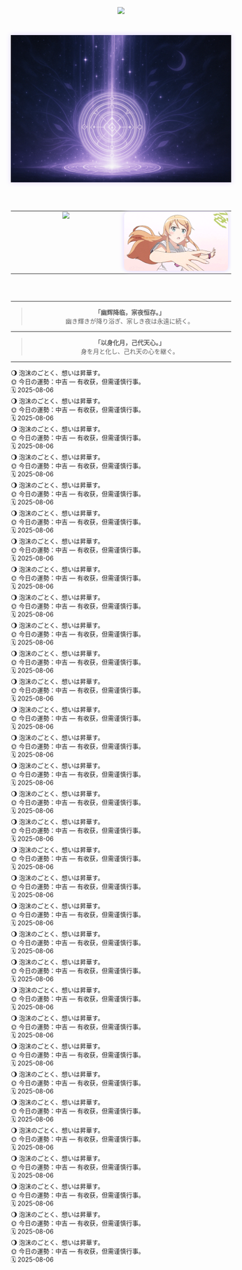 <!-- 🌑 打字机欢迎语 · 中日双行打字顺序呈现 -->
<p align="center">
  <img src="https://readme-typing-svg.demolab.com?font=Noto+Serif+JP&size=22&pause=1500&color=BFA8F3&center=true&width=600&lines=%E4%B8%8D%E7%9F%A5%E6%98%AF%E6%A2%A6%E7%9A%84%E7%BC%98%E6%95%85%EF%BC%8C%E6%B5%81%E7%A6%BB%E4%B9%8B%E4%BA%BA%E8%BF%BD%E9%80%90%E5%B9%BB%E5%BD%B1%E3%80%82;%E5%A4%A2%E3%81%AE%E3%81%9B%E3%81%84%E3%81%8B%E3%80%81%E5%BD%B7%E5%BE%A8%E3%81%86%E8%80%85%E3%81%AF%E5%B9%BB%E3%82%92%E8%BF%BD%E3%81%86%E3%80%82" />
</p>

<br>

<!-- 🌕 月辉结界分割线 -->
<p align="center">
  <img src="https://raw.githubusercontent.com/Qimin-Shen/Qimin-Shen/main/assets/moon-divider.png" width="1000" style="filter: drop-shadow(0 0 6px #e0d3ff);"/>
</p>

<br><br>

<!-- 🌌 技术图 + 动图 并排展示 -->
<table align="center">
  <tr>
    <!-- 左图：语言图 -->
    <td align="center" valign="top" width="50%">
      <img src="https://github-readme-stats.vercel.app/api/top-langs/?username=Qimin-Shen&layout=compact&theme=radical&bg_color=00000000&hide_border=true&title_color=BFA8F3&text_color=CCCCFF" width="400"/>
    </td>
    <!-- 右图：Kirino 动图 -->
    <td align="center" valign="top" width="50%">
      <img src="./assets/kirino.gif" width="400" style="filter: drop-shadow(0 0 6px #e0d3ff); border-radius: 10px;"/>
    </td>
  </tr>
</table>

<br><br>

---

<!-- 📖 心象 · 展示语录 -->
<blockquote align="center">
  <strong>「幽辉降临，宲夜恒存。」</strong><br>
  幽き輝きが降り浴ぎ、宲しき夜は永遠に続く。<br>
</blockquote>

---

<!-- 🌙 结语 -->
<blockquote align="center">
  <strong>「以身化月，己代天心。」</strong><br>
  身を月と化し、己れ天の心を継ぐ。<br>
</blockquote>

---

<!-- daily-fortune-start -->
 <!-- daily-fortune-start -->
 <div id="daily-fortune">
   🌖 泡沫のごとく、想いは昇華す。<br>
   🌞 今日の運勢：中吉 — 有收获，但需谨慎行事。<br>
   🗓️ 2025-08-06
 </div>
 <!-- daily-fortune-end -->
 <!-- daily-fortune-start -->
 <!-- daily-fortune-start -->
 <div id="daily-fortune">
   🌖 泡沫のごとく、想いは昇華す。<br>
   🌞 今日の運勢：中吉 — 有收获，但需谨慎行事。<br>
   🗓️ 2025-08-06
 </div>
 <!-- daily-fortune-end -->
 <!-- daily-fortune-end -->
 <!-- daily-fortune-start -->
 <!-- daily-fortune-start -->
 <div id="daily-fortune">
   🌖 泡沫のごとく、想いは昇華す。<br>
   🌞 今日の運勢：中吉 — 有收获，但需谨慎行事。<br>
   🗓️ 2025-08-06
 </div>
 <!-- daily-fortune-end -->
 <!-- daily-fortune-start -->
 <!-- daily-fortune-start -->
 <div id="daily-fortune">
   🌖 泡沫のごとく、想いは昇華す。<br>
   🌞 今日の運勢：中吉 — 有收获，但需谨慎行事。<br>
   🗓️ 2025-08-06
 </div>
 <!-- daily-fortune-end -->
 <!-- daily-fortune-end -->
 <!-- daily-fortune-end -->
 <!-- daily-fortune-start -->
 <!-- daily-fortune-start -->
 <div id="daily-fortune">
   🌖 泡沫のごとく、想いは昇華す。<br>
   🌞 今日の運勢：中吉 — 有收获，但需谨慎行事。<br>
   🗓️ 2025-08-06
 </div>
 <!-- daily-fortune-end -->
 <!-- daily-fortune-start -->
 <!-- daily-fortune-start -->
 <div id="daily-fortune">
   🌖 泡沫のごとく、想いは昇華す。<br>
   🌞 今日の運勢：中吉 — 有收获，但需谨慎行事。<br>
   🗓️ 2025-08-06
 </div>
 <!-- daily-fortune-end -->
 <!-- daily-fortune-end -->
 <!-- daily-fortune-start -->
 <!-- daily-fortune-start -->
 <div id="daily-fortune">
   🌖 泡沫のごとく、想いは昇華す。<br>
   🌞 今日の運勢：中吉 — 有收获，但需谨慎行事。<br>
   🗓️ 2025-08-06
 </div>
 <!-- daily-fortune-end -->
 <!-- daily-fortune-start -->
 <!-- daily-fortune-start -->
 <div id="daily-fortune">
   🌖 泡沫のごとく、想いは昇華す。<br>
   🌞 今日の運勢：中吉 — 有收获，但需谨慎行事。<br>
   🗓️ 2025-08-06
 </div>
 <!-- daily-fortune-end -->
 <!-- daily-fortune-end -->
 <!-- daily-fortune-end -->
 <!-- daily-fortune-end -->
 <!-- daily-fortune-start -->
 <!-- daily-fortune-start -->
 <div id="daily-fortune">
   🌖 泡沫のごとく、想いは昇華す。<br>
   🌞 今日の運勢：中吉 — 有收获，但需谨慎行事。<br>
   🗓️ 2025-08-06
 </div>
 <!-- daily-fortune-end -->
 <!-- daily-fortune-start -->
 <!-- daily-fortune-start -->
 <div id="daily-fortune">
   🌖 泡沫のごとく、想いは昇華す。<br>
   🌞 今日の運勢：中吉 — 有收获，但需谨慎行事。<br>
   🗓️ 2025-08-06
 </div>
 <!-- daily-fortune-end -->
 <!-- daily-fortune-end -->
 <!-- daily-fortune-start -->
 <!-- daily-fortune-start -->
 <div id="daily-fortune">
   🌖 泡沫のごとく、想いは昇華す。<br>
   🌞 今日の運勢：中吉 — 有收获，但需谨慎行事。<br>
   🗓️ 2025-08-06
 </div>
 <!-- daily-fortune-end -->
 <!-- daily-fortune-start -->
 <!-- daily-fortune-start -->
 <div id="daily-fortune">
   🌖 泡沫のごとく、想いは昇華す。<br>
   🌞 今日の運勢：中吉 — 有收获，但需谨慎行事。<br>
   🗓️ 2025-08-06
 </div>
 <!-- daily-fortune-end -->
 <!-- daily-fortune-end -->
 <!-- daily-fortune-end -->
 <!-- daily-fortune-start -->
 <!-- daily-fortune-start -->
 <div id="daily-fortune">
   🌖 泡沫のごとく、想いは昇華す。<br>
   🌞 今日の運勢：中吉 — 有收获，但需谨慎行事。<br>
   🗓️ 2025-08-06
 </div>
 <!-- daily-fortune-end -->
 <!-- daily-fortune-start -->
 <!-- daily-fortune-start -->
 <div id="daily-fortune">
   🌖 泡沫のごとく、想いは昇華す。<br>
   🌞 今日の運勢：中吉 — 有收获，但需谨慎行事。<br>
   🗓️ 2025-08-06
 </div>
 <!-- daily-fortune-end -->
 <!-- daily-fortune-end -->
 <!-- daily-fortune-start -->
 <!-- daily-fortune-start -->
 <div id="daily-fortune">
   🌖 泡沫のごとく、想いは昇華す。<br>
   🌞 今日の運勢：中吉 — 有收获，但需谨慎行事。<br>
   🗓️ 2025-08-06
 </div>
 <!-- daily-fortune-end -->
 <!-- daily-fortune-start -->
 <!-- daily-fortune-start -->
 <div id="daily-fortune">
   🌖 泡沫のごとく、想いは昇華す。<br>
   🌞 今日の運勢：中吉 — 有收获，但需谨慎行事。<br>
   🗓️ 2025-08-06
 </div>
 <!-- daily-fortune-end -->
 <!-- daily-fortune-end -->
 <!-- daily-fortune-end -->
 <!-- daily-fortune-end -->
 <!-- daily-fortune-end -->
 <!-- daily-fortune-start -->
 <!-- daily-fortune-start -->
 <div id="daily-fortune">
   🌖 泡沫のごとく、想いは昇華す。<br>
   🌞 今日の運勢：中吉 — 有收获，但需谨慎行事。<br>
   🗓️ 2025-08-06
 </div>
 <!-- daily-fortune-end -->
 <!-- daily-fortune-start -->
 <!-- daily-fortune-start -->
 <div id="daily-fortune">
   🌖 泡沫のごとく、想いは昇華す。<br>
   🌞 今日の運勢：中吉 — 有收获，但需谨慎行事。<br>
   🗓️ 2025-08-06
 </div>
 <!-- daily-fortune-end -->
 <!-- daily-fortune-end -->
 <!-- daily-fortune-start -->
 <!-- daily-fortune-start -->
 <div id="daily-fortune">
   🌖 泡沫のごとく、想いは昇華す。<br>
   🌞 今日の運勢：中吉 — 有收获，但需谨慎行事。<br>
   🗓️ 2025-08-06
 </div>
 <!-- daily-fortune-end -->
 <!-- daily-fortune-start -->
 <!-- daily-fortune-start -->
 <div id="daily-fortune">
   🌖 泡沫のごとく、想いは昇華す。<br>
   🌞 今日の運勢：中吉 — 有收获，但需谨慎行事。<br>
   🗓️ 2025-08-06
 </div>
 <!-- daily-fortune-end -->
 <!-- daily-fortune-end -->
 <!-- daily-fortune-end -->
 <!-- daily-fortune-start -->
 <!-- daily-fortune-start -->
 <div id="daily-fortune">
   🌖 泡沫のごとく、想いは昇華す。<br>
   🌞 今日の運勢：中吉 — 有收获，但需谨慎行事。<br>
   🗓️ 2025-08-06
 </div>
 <!-- daily-fortune-end -->
 <!-- daily-fortune-start -->
 <!-- daily-fortune-start -->
 <div id="daily-fortune">
   🌖 泡沫のごとく、想いは昇華す。<br>
   🌞 今日の運勢：中吉 — 有收获，但需谨慎行事。<br>
   🗓️ 2025-08-06
 </div>
 <!-- daily-fortune-end -->
 <!-- daily-fortune-end -->
 <!-- daily-fortune-start -->
 <!-- daily-fortune-start -->
 <div id="daily-fortune">
   🌖 泡沫のごとく、想いは昇華す。<br>
   🌞 今日の運勢：中吉 — 有收获，但需谨慎行事。<br>
   🗓️ 2025-08-06
 </div>
 <!-- daily-fortune-end -->
 <!-- daily-fortune-start -->
 <!-- daily-fortune-start -->
 <div id="daily-fortune">
   🌖 泡沫のごとく、想いは昇華す。<br>
   🌞 今日の運勢：中吉 — 有收获，但需谨慎行事。<br>
   🗓️ 2025-08-06
 </div>
 <!-- daily-fortune-end -->
 <!-- daily-fortune-end -->
 <!-- daily-fortune-end -->
 <!-- daily-fortune-end -->
 <!-- daily-fortune-start -->
 <!-- daily-fortune-start -->
 <div id="daily-fortune">
   🌖 泡沫のごとく、想いは昇華す。<br>
   🌞 今日の運勢：中吉 — 有收获，但需谨慎行事。<br>
   🗓️ 2025-08-06
 </div>
 <!-- daily-fortune-end -->
 <!-- daily-fortune-start -->
 <!-- daily-fortune-start -->
 <div id="daily-fortune">
   🌖 泡沫のごとく、想いは昇華す。<br>
   🌞 今日の運勢：中吉 — 有收获，但需谨慎行事。<br>
   🗓️ 2025-08-06
 </div>
 <!-- daily-fortune-end -->
 <!-- daily-fortune-end -->
 <!-- daily-fortune-start -->
 <!-- daily-fortune-start -->
 <div id="daily-fortune">
   🌖 泡沫のごとく、想いは昇華す。<br>
   🌞 今日の運勢：中吉 — 有收获，但需谨慎行事。<br>
   🗓️ 2025-08-06
 </div>
 <!-- daily-fortune-end -->
 <!-- daily-fortune-start -->
 <!-- daily-fortune-start -->
 <div id="daily-fortune">
   🌖 泡沫のごとく、想いは昇華す。<br>
   🌞 今日の運勢：中吉 — 有收获，但需谨慎行事。<br>
   🗓️ 2025-08-06
 </div>
 <!-- daily-fortune-end -->
 <!-- daily-fortune-end -->
 <!-- daily-fortune-end -->
 <!-- daily-fortune-start -->
 <!-- daily-fortune-start -->
 <div id="daily-fortune">
   🌖 泡沫のごとく、想いは昇華す。<br>
   🌞 今日の運勢：中吉 — 有收获，但需谨慎行事。<br>
   🗓️ 2025-08-06
 </div>
 <!-- daily-fortune-end -->
 <!-- daily-fortune-start -->
 <!-- daily-fortune-start -->
 <div id="daily-fortune">
   🌖 泡沫のごとく、想いは昇華す。<br>
   🌞 今日の運勢：中吉 — 有收获，但需谨慎行事。<br>
   🗓️ 2025-08-06
 </div>
 <!-- daily-fortune-end -->
 <!-- daily-fortune-end -->
 <!-- daily-fortune-start -->
 <!-- daily-fortune-start -->
 <div id="daily-fortune">
   🌖 泡沫のごとく、想いは昇華す。<br>
   🌞 今日の運勢：中吉 — 有收获，但需谨慎行事。<br>
   🗓️ 2025-08-06
 </div>
 <!-- daily-fortune-end -->
 <!-- daily-fortune-start -->
 <!-- daily-fortune-start -->
 <div id="daily-fortune">
   🌖 泡沫のごとく、想いは昇華す。<br>
   🌞 今日の運勢：中吉 — 有收获，但需谨慎行事。<br>
   🗓️ 2025-08-06
 </div>
 <!-- daily-fortune-end -->
 <!-- daily-fortune-end -->
 <!-- daily-fortune-end -->
 <!-- daily-fortune-end -->
 <!-- daily-fortune-end -->
 <!-- daily-fortune-end -->
<!-- daily-fortune-end -->
